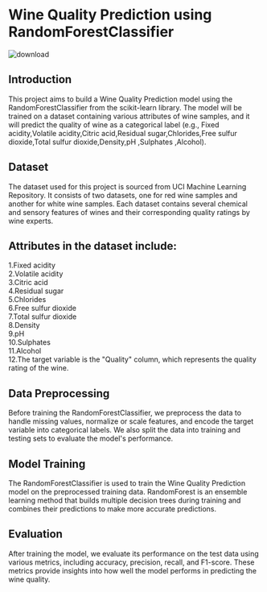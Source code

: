 # Wine Quality Prediction using RandomForestClassifier

![download](https://github.com/harishramu17/WINE-QUALITY/assets/107133605/a0973490-557b-40c3-960c-703d38fb1858)



<h2>Introduction<br></h2>
<p>This project aims to build a Wine Quality Prediction model using the RandomForestClassifier from the scikit-learn library. The model will be trained on a dataset containing various attributes of wine samples, and it will predict the quality of wine as a categorical label (e.g., Fixed acidity,Volatile acidity,Citric acid,Residual sugar,Chlorides,Free sulfur dioxide,Total sulfur dioxide,Density,pH
,Sulphates
,Alcohol).</p>

<h2>Dataset<br></h2>
<p>The dataset used for this project is sourced from UCI Machine Learning Repository. It consists of two datasets, one for red wine samples and another for white wine samples. Each dataset contains several chemical and sensory features of wines and their corresponding quality ratings by wine experts.</p>

<h2>Attributes in the dataset include:<br></h2>

1.Fixed acidity<br>
2.Volatile acidity<br>
3.Citric acid<br>
4.Residual sugar<br>
5.Chlorides<br>
6.Free sulfur dioxide<br>
7.Total sulfur dioxide<br>
8.Density<br>
9.pH<br>
10.Sulphates<br>
11.Alcohol<br>
12.The target variable is the "Quality" column, which represents the quality rating of the wine.<br>

<h2>Data Preprocessing<br></h2>
Before training the RandomForestClassifier, we preprocess the data to handle missing values, normalize or scale features, and encode the target variable into categorical labels. We also split the data into training and testing sets to evaluate the model's performance.

<h2>Model Training<br></h2>
The RandomForestClassifier is used to train the Wine Quality Prediction model on the preprocessed training data. RandomForest is an ensemble learning method that builds multiple decision trees during training and combines their predictions to make more accurate predictions.

<h2>Evaluation<br></h2>
After training the model, we evaluate its performance on the test data using various metrics, including accuracy, precision, recall, and F1-score. These metrics provide insights into how well the model performs in predicting the wine quality.
